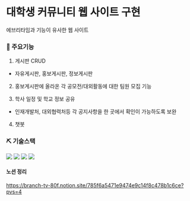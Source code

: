 # 대학생 커뮤니티 웹 사이트 구현
에브리타임과 기능이 유사한 웹 사이트

### 🔎 주요기능
1. 게시판 CRUD
- 자유게시판, 홍보게시판, 정보게시판
2. 홍보게시판에 올라온 각 공모전/대외활동에 대한 팀원 모집 기능 
  
3. 학사 일정 및 학교 정보 공유
- 인재개발처, 대외협력처등 각 공지사항을 한 곳에서 확인이 가능하도록 보완
4. 챗봇
    
### ⛏ 기술스택
<img src="https://img.shields.io/badge/javascript-F7DF1E?style=for-the-badge&logo=javascript&logoColor=black">  <img src="https://img.shields.io/badge/css-1572B6?style=for-the-badge&logo=css3&logoColor=white">  <img src="https://img.shields.io/badge/html5-E34F26?style=for-the-badge&logo=html5&logoColor=white">  <img src="https://img.shields.io/badge/react-61DAFB?style=for-the-badge&logo=react&logoColor=black">

#### 노션 정리
https://branch-tv-80f.notion.site/785f6a5471e9474e9c14f8c478b1c6ce?pvs=4
